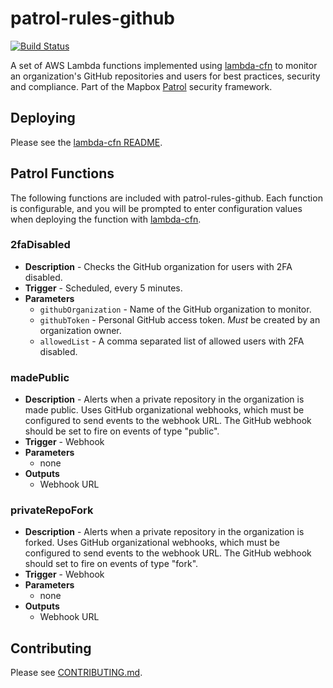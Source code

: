 # patrol-rules-github

[![Build Status](https://travis-ci.org/mapbox/patrol-rules-github.svg?branch=master)](https://travis-ci.org/mapbox/patrol-rules-github)

A set of AWS Lambda functions implemented using [lambda-cfn](https://github.com/mapbox/lambda-cfn) to monitor an organization's GitHub repositories and users for best practices, security and compliance. Part of the Mapbox [Patrol](https://github.com/mapbox/patrol) security framework.

## Deploying

Please see the [lambda-cfn README](https://github.com/mapbox/lambda-cfn).

## Patrol Functions

The following functions are included with patrol-rules-github. Each function is configurable, and you will be prompted to enter configuration values when deploying the function with [lambda-cfn](https://github.com/mapbox/lambda-cfn).

### 2faDisabled

- **Description** - Checks the GitHub organization for users with 2FA disabled.
- **Trigger** - Scheduled, every 5 minutes.
- **Parameters**
  - `githubOrganization` - Name of the GitHub organization to monitor.
  - `githubToken` - Personal GitHub access token. *Must* be created by an organization owner.
  - `allowedList` - A comma separated list of allowed users with 2FA disabled.

### madePublic

- **Description** - Alerts when a private repository in the organization is made public. Uses GitHub organizational webhooks, which must be configured to send events to the webhook URL. The GitHub webhook should be set to fire on events of type "public".
- **Trigger** - Webhook
- **Parameters**
  - none
- **Outputs**
  - Webhook URL

### privateRepoFork

- **Description** - Alerts when a private repository in the organization is forked. Uses GitHub organizational webhooks, which must be configured to send events to the webhook URL. The GitHub webhook should set to fire on events of type "fork".
- **Trigger** - Webhook
- **Parameters**
  - none
- **Outputs**
  - Webhook URL

## Contributing

Please see [CONTRIBUTING.md](CONTRIBUTING.md).
